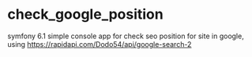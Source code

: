 # check_google_position
symfony 6.1 simple console app for check seo position for site in google, using https://rapidapi.com/Dodo54/api/google-search-2
